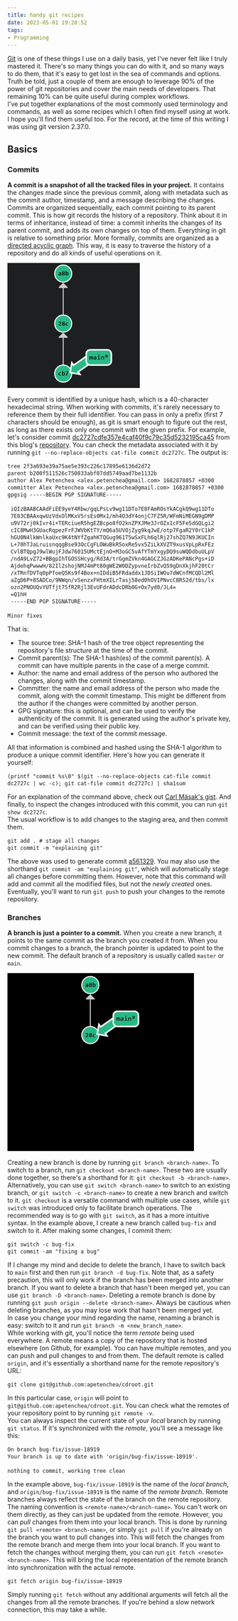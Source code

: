 ```yaml
---
title: handy git recipes
date: 2023-05-01 19:28:52
tags:
- Programming
---
```


[Git](https://git-scm.com/) is one of these things I use on a daily basis, yet I've never felt like I truly mastered it.
There's so many things you can do with it, and so many ways to do them, that it's easy to get lost in the sea of commands and options.
Truth be told, just a couple of them are enough to leverage 90% of the power of git repositories and cover the main
needs of developers. That remaining 10% can be quite useful during complex workflows.  
I've put together explanations of the most commonly used terminology and commands, as well as some recipes which
I often find myself using at work. I hope you'll find them useful too. For the record, at the time of this writing
I was using git version 2.37.0.

## Basics

### Commits

**A commit is a snapshot of all the tracked files in your project.** It contains the changes made since the previous commit,
along with metadata such as the commit author, timestamp, and a message describing the changes. Commits are organized sequentially,
each commit pointing to its parent commit. This is how git records the history of a repository. Think about it
in terms of inheritance, instead of time: a commit inherits the changes of its parent commit, and adds its own changes
on top of them. Everything in git is relative to something prior. More formally, commits are organized as a
[directed acyclic graph](https://en.wikipedia.org/wiki/Directed_acyclic_graph). This way, it is easy to traverse the history
of a repository and do all kinds of useful operations on it.

![Git commits](https://raw.githubusercontent.com/apetenchea/cdroot/master/source/_posts/handy-git-recipes/media/commits.png)

Every commit is identified by a unique hash, which is a 40-character hexadecimal string. When working with commits, it's rarely necessary to
reference them by their full identifier. You can pass in only a prefix (first 7 characters should be enough), as
git is smart enough to figure out the rest, as long as there exists only one commit with the given prefix. For example, let's consider
commit [dc2727cdfe357e4caf40f9c79c35d5232195ca45](https://github.com/apetenchea/cdroot/commit/dc2727cdfe357e4caf40f9c79c35d5232195ca45)
from this blog's [repository](https://github.com/apetenchea/cdroot). You can check the metadata associated with it
by running `git --no-replace-objects cat-file commit dc2727c`. The output is:

```
tree 2f3a693e39a75ae5e393c226c17895e6136d2d72
parent b200f511526c750833abf07dd5749aad7be1132b
author Alex Petenchea <alex.petenchea@gmail.com> 1682878857 +0300
committer Alex Petenchea <alex.petenchea@gmail.com> 1682878857 +0300
gpgsig -----BEGIN PGP SIGNATURE-----

 iQIzBAABCAAdFiEE9yeY4Rbw/gqLPsLv9wg11DTo7E8FAmROsYkACgkQ9wg11DTo
 7E83CBAAxqwUzVdxOlMKxV5rsEs0Mx1/mh4O3dY4onjC7FZ5R/WFmNiMEGN9gDMP
 u9V72rj0kIvr4i+TERciueR5hgEZBcpo8fO2knZPXJMe3JrOZx1cF5Fe5dGQLgi2
 cIC8MwH3GUacRqpezFrFJWVbKtTY/mQ6a5UVOjZyg9kqJwE/otp7FgaR2Y0rC1kP
 hGU0N4lkWnlkaUxc9K4tNYfZgahKTQGug961T5wSxFLh6qlRj27shZQ7N9JKUCIn
 L+70hTJaLruisnqqgBse93OcCgFLOWuBkR5oxRe5vx5ZiLkXVZT9xusVpLpRxFEz
 CvlBTQpgJ9wlWujFJdw76015UMctEjnO+M3oGC5vAfYTmYxgyDQ9suWQDdbuULpV
 /ndA9LvZ72+BBgpIhTGOSSHcyg/Rd3A/trGgmZVkn4GAGCZJGzADKePANcPgs+iD
 AjdehqPwwwH/82Il2shojNMJ4mPt80gWE2W0DZypvneIrbZvQ59gDnXkjhF20tCr
 /xTRnfDVTq0pPfoeQ5Ks9f4Box+nIDdiB5FRdaddx1JDSiIWOu7dWCnfMCQDl2Ml
 aZgD6P+8SADCo/9NWqn/vSenzxFHtmXILrTasj58ed0hOVIPNvcCBRS2d/tbs/lx
 ozn2PNOUQvYUTfjt7SfR2Rjl3EvUFdrADdcDRb0G+Ox7yd0/JL4=
 =Q1hH
 -----END PGP SIGNATURE-----

Minor fixes
```

That is:
- The source tree: SHA-1 hash of the tree object representing the repository's file structure at the time of the commit.
- Commit parent(s): The SHA-1 hash(es) of the commit parent(s). A commit can have multiple parents in the case of a merge commit.
- Author: the name and email address of the person who authored the changes, along with the commit timestamp.
- Committer: the name and email address of the person who made the commit, along with the commit timestamp. This might be 
  different from the author if the changes were committed by another person.
- GPG signature: this is optional, and can be used to verify the authenticity of the commit. It is generated using the author's
  private key, and can be verified using their public key.
- Commit message: the text of the commit message.

All that information is combined and hashed using the SHA-1 algorithm to produce a unique commit identifier. Here's
how you can generate it yourself:
```shell
(printf "commit %s\0" $(git --no-replace-objects cat-file commit dc2727c | wc -c); git cat-file commit dc2727c) | sha1sum
```

For an explanation of the command above, check out [Carl Mäsak's gist](https://gist.github.com/masak/2415865). And finally,
to inspect the changes introduced with this commit, you can run `git show dc2727c`.  
The usual workflow is to add changes to the staging area, and then commit them.
```shell
git add . # stage all changes
git commit -m "explaining git"
```
The above was used to generate commit [a561329](https://github.com/apetenchea/cdroot/commit/a56132941d13867937334abc3de47765b49a36c8).
You may also use the shorthand `git commit -am "explaining git"`, which will automatically stage all changes before committing them.
However, note that this command will add and commit all the modified files, but not the *newly created* ones. Eventually,
you'll want to run `git push` to push your changes to the remote repository.

### Branches

**A branch is just a pointer to a commit.** When you create a new branch, it points to the same commit as the branch
you created it from. When you commit changes to a branch, the branch pointer is updated to point to the new commit. 
The default branch of a repository is usually called `master` or `main`.

![Git commits](https://raw.githubusercontent.com/apetenchea/cdroot/master/source/_posts/handy-git-recipes/media/branching.gif)

Creating a new branch is done by running `git branch <branch-name>`. To switch to a branch, run `git checkout <branch-name>`.
These two are usually done together, so there's a shorthand for it: `git checkout -b <branch-name>`. Alternatively, you can
use `git switch <branch-name>` to switch to an existing branch, or `git switch -c <branch-name>` to create a new branch and
switch to it. `git checkout` is a versatile command with multiple use cases, while `git switch` was introduced only
to facilitate branch operations. The recommended way is to go with `git switch`, as it has a more intuitive syntax. In the
example above, I create a new branch called `bug-fix` and switch to it. After making some changes, I commit them:

```shell
git switch -c bug-fix
git commit -am "fixing a bug"
```

If I change my mind and decide to delete the branch, I have to switch back to `main` first and then run `git branch -d bug-fix`.
Note that, as a safety precaution, this will only work if the branch has been merged into another branch.
If you want to delete a branch that hasn't been merged yet, you can use `git branch -D <branch-name>`.
Deleting a remote branch is done by running `git push origin --delete <branch-name>`. Always be cautious when deleting branches,
as you may lose work that hasn't been merged yet.  
In case you change your mind regarding the name, renaming a branch is easy: switch to it and run `git branch -m <new_branch_name>`.  
While working with git, you'll notice the term _remote_ being used everywhere. A remote means a copy of the repository that is hosted elsewhere (on Github, for example).
You can have multiple remotes, and you can push and pull changes to and from them. The default remote is called `origin`, and it's
essentially a shorthand name for the remote repository's URL:

```shell
git clone git@github.com:apetenchea/cdroot.git
```

In this particular case, `origin` will point to `git@github.com:apetenchea/cdroot.git`. You can check what the remotes of
your repository point to by running `git remote -v`.  
You can always inspect the current state of your _local_ branch by running `git status`. If it's synchronized with the _remote_, you'll see
a message like this:

```
On branch bug-fix/issue-18919
Your branch is up to date with 'origin/bug-fix/issue-18919'.

nothing to commit, working tree clean
```

In the example above, `bug-fix/issue-18919` is the name of the _local branch_, and `origin/bug-fix/issue-18919` is the name of the
_remote branch_. Remote branches always reflect the state of the branch on the remote repository.
The naming convention is `<remote-name>/<branch-name>`. You can't work on them directly, as they can just be updated from the remote.
However, you can _pull_ changes from them into your local branch. This is done by running `git pull <remote> <branch-name>`, or simply
`git pull` if you're already on the branch you want to pull changes into. This will fetch the changes from the remote branch and merge
them into your local branch.
If you want to fetch the changes without merging them, you can run `git fetch <remote> <branch-name>`. This 
will bring the local representation of the remote branch into synchronization with the actual remote.

```shell
git fetch origin bug-fix/issue-18919
```

Simply running `git fetch` without any additional arguments will fetch all the changes from all the remote branches.
If you're behind a slow network connection, this may take a while.
